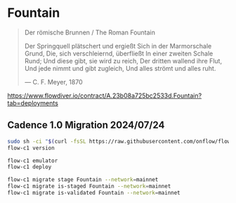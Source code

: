 # Fountain

> Der römische Brunnen / The Roman Fountain
> 
> Der Springquell plätschert und ergießt
> Sich in der Marmorschale Grund,
> Die, sich verschleiernd, überfließt
> In einer zweiten Schale Rund;
> Und diese gibt, sie wird zu reich,
> Der dritten wallend ihre Flut,
> Und jede nimmt und gibt zugleich,
> Und alles strömt und alles ruht.
> 
> ― C. F. Meyer, 1870

https://www.flowdiver.io/contract/A.23b08a725bc2533d.Fountain?tab=deployments


## Cadence 1.0 Migration 2024/07/24

```sh
sudo sh -ci "$(curl -fsSL https://raw.githubusercontent.com/onflow/flow-cli/master/install.sh)"
flow-c1 version

flow-c1 emulator
flow-c1 deploy

flow-c1 migrate stage Fountain --network=mainnet
flow-c1 migrate is-staged Fountain --network=mainnet
flow-c1 migrate is-validated Fountain --network=mainnet
```
